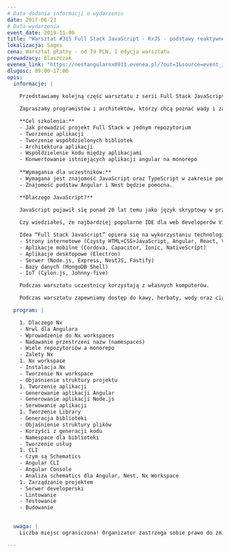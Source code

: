 ```yaml
---
# Data dodania informacji o wydarzeniu
date: 2017-06-23
# Data wydarzenia
event_date: 2019-11-09
title: "Warsztat #315 Full Stack JavaScript - RxJS - podstawy reaktywnego programowania"
lokalizacja: Sages
cena: Warsztat płatny - od 79 PLN, 1 edycja warsztatu
prowadzacy: blaszczak
evenea_link: "https://nestangularnx0911.evenea.pl/?out=1&source=event_iframe"
dlugosc: 09:00-17:00
opis:
  informacje: |
    
    Przedstawiamy kolejną część warsztatu z serii Full Stack JavaScript, w którym zapoznamy się ze sposobem zarządzania projektem Full Stack JavaScript opartym o jeden code base (monorepo) wykorzystując technologie Nx Workspace, Angular, Nest, Express.

    Zapraszamy programistów i architektów, którzy chcą poznać wady i zalety rozwiązania monorepo. Czyli przechowywania całego kodu projektu JavaScript w jednym repozytorium.

    **Cel szkolenia:**
    - Jak prowadzić projekt Full Stack w jednym repozytorium
    - Tworzenie aplikacji
    - Tworzenie współdzielonych bibliotek
    - Architektura aplikacji
    - Współdzielenie kodu między aplikacjami
    - Konwertowanie istniejących aplikacji angular na monorepo
    
    **Wymagania dla uczestników:**
    - Wymagana jest znajomość JavaScript oraz TypeScript w zakresie podstawowym.
    - Znajomość podstaw Angular i Nest będzie pomocna.

    **Dlaczego JavaScript?**
      
    JavaScript pojawił się ponad 20 lat temu jako język skryptowy w przeglądarkach internetowych, czyli po stronie klienta. Później zawitał też po stronie serwera jako Node.js, a dalszy jego rozwój pozwala nam dziś budować aplikacje mobilne, desktopowe, programować bazy danych, a nawet roboty.

    Czy wiedziałeś, że najbardziej popularne IDE dla web developerów Visual Studio Code jest napisane w TypeScript HTML i CSS?

    Idea “Full Stack JavaScript” opiera się na wykorzystaniu technologii webowych, HTML, CSS i JavaScript we wszystkich etapach budowy aplikacji:
    - Strony internetowe (Czysty HTML+CSS+JavaScript, Angular, React, Vue)
    - Aplikacje mobilne (Cordova, Capacitor, Ionic, NativeScript)
    - Aplikacje desktopowe (Electron)
    - Serwer (Node.js, Express, NestJS, Fastify)
    - Bazy danych (MongoDB Shell)
    - IoT (Cylon.js, Johnny-five)

    Podczas warsztatu uczestnicy korzystają z własnych komputerów.

    Podczas warsztatu zapewniamy dostęp do kawy, herbaty, wody oraz ciastek. W porze obiadowej zapewniamy pizzę w wersji mięsnej lub wegetariańskiej.

  program: |

    1. Dlaczego Nx
    - Nrwl dla Angulara
    - Wprowadzenie do Nx workspaces
    - Nadawanie przestrzeni nazw (namespaces)
    - Wiele repozytoriów a monorepo
    - Zalety Nx
    1. Nx workspace
    - Instalacja Nx
    - Tworzenie Nx workspace
    - Objaśnienie struktury projektu
    1. Tworzenie aplikacji
    - Generowanie aplikacji Angular
    - Generowanie aplikacji Node.js
    - Serwowanie aplikacji
    1. Tworzenie Library
    - Generacja biblioteki
    - Objaśnienie struktury plików
    - Korzyści z generacji kodu
    - Namespace dla biblioteki
    - Tworzenie usług
    1. CLI
    - Czym są Schematics
    - Angular CLI
    - Angular Console
    - Analiza schematics dla Angular, Nest, Nx Workspace
    1. Zarządzanie projektem
    - Serwer developerski
    - Lintowanie
    - Testowanie
    - Budowanie
   

  uwaga: |
    Liczba miejsc ograniczona! Organizator zastrzega sobie prawo do zmiany lokalizacji wydarzenia oraz jego odwołania w przypadku niezgłoszenia się minimalnej liczby uczestników.

---
```

